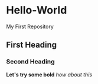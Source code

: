 # Hello-World
My First Repository
## First Heading
### Second Heading 
**Let's try some bold**
*how about this* 
